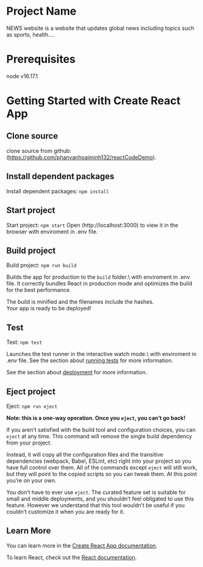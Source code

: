 # Project Name

NEWS website is a website that updates global news including topics such as sports, health....

# Prerequisites

node v16.17.1

# Getting Started with Create React App

## Clone source
clone source from github: (https://github.com/phanvanhoaiminh132/reactCodeDemo).

## Install dependent packages
Install dependent packages: `npm install`

## Start project
Start project: `npm start`
Open (http://localhost:3000) to view it in the browser with enviroment in .env file.

## Build project
Build project: `npm run build`

Builds the app for production to the `build` folder.\  with enviroment in .env file.
It correctly bundles React in production mode and optimizes the build for the best performance.

The build is minified and the filenames include the hashes.\
Your app is ready to be deployed!

## Test
Test: `npm test`

Launches the test runner in the interactive watch mode.\  with enviroment in .env file.
See the section about [running tests](https://facebook.github.io/create-react-app/docs/running-tests) for more information.

See the section about [deployment](https://facebook.github.io/create-react-app/docs/deployment) for more information.

## Eject project
Eject: `npm run eject`

**Note: this is a one-way operation. Once you `eject`, you can’t go back!**

If you aren’t satisfied with the build tool and configuration choices, you can `eject` at any time. This command will remove the single build dependency from your project.

Instead, it will copy all the configuration files and the transitive dependencies (webpack, Babel, ESLint, etc) right into your project so you have full control over them. All of the commands except `eject` will still work, but they will point to the copied scripts so you can tweak them. At this point you’re on your own.

You don’t have to ever use `eject`. The curated feature set is suitable for small and middle deployments, and you shouldn’t feel obligated to use this feature. However we understand that this tool wouldn’t be useful if you couldn’t customize it when you are ready for it.

## Learn More

You can learn more in the [Create React App documentation](https://facebook.github.io/create-react-app/docs/getting-started).

To learn React, check out the [React documentation](https://reactjs.org/).
